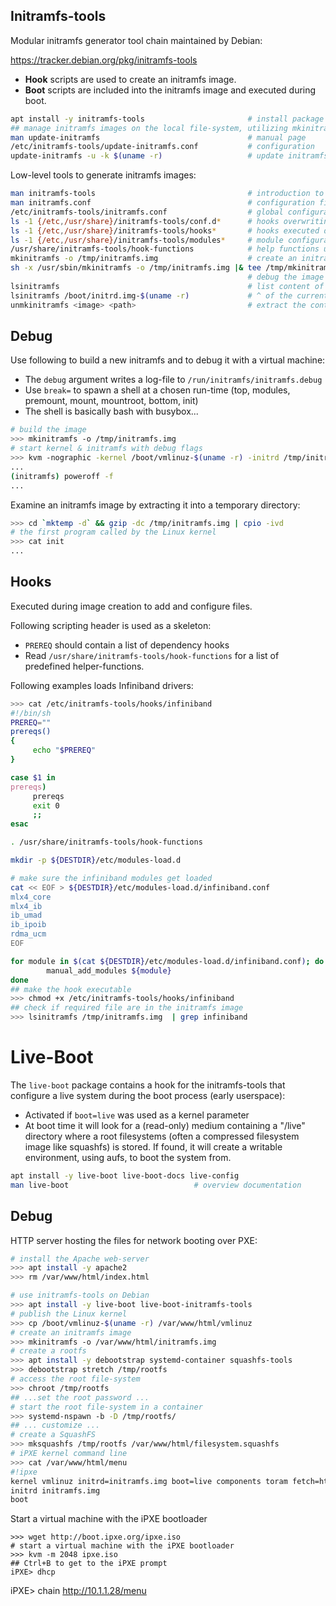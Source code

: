 ## Initramfs-tools

Modular initramfs generator tool chain maintained by Debian:

<https://tracker.debian.org/pkg/initramfs-tools>

* **Hook** scripts are used to create an initramfs image.
* **Boot** scripts are included into the initramfs image and executed during boot.

```bash
apt install -y initramfs-tools                       # install package
## manage initramfs images on the local file-system, utilizing mkinitramfs
man update-initramfs                                 # manual page
/etc/initramfs-tools/update-initramfs.conf           # configuration
update-initramfs -u -k $(uname -r)                   # update initramfs of the currently running kernel
```

Low-level tools to generate initramfs images:

```bash
man initramfs-tools                                  # introduction to writing scripts for mkinitramfs
man initramfs.conf                                   # configuration file documentation
/etc/initramfs-tools/initramfs.conf                  # global configuration
ls -1 {/etc,/usr/share}/initramfs-tools/conf.d*      # hooks overwriting the configuration file
ls -1 {/etc,/usr/share}/initramfs-tools/hooks*       # hooks executed during generation of the initramfs
ls -1 {/etc,/usr/share}/initramfs-tools/modules*     # module configuration
/usr/share/initramfs-tools/hook-functions            # help functions use within hooks
mkinitramfs -o /tmp/initramfs.img                    # create an initramfs image for the currently running kernel
sh -x /usr/sbin/mkinitramfs -o /tmp/initramfs.img |& tee /tmp/mkinitramfs.log
                                                     # debug the image creation
lsinitramfs                                          # list content of an initramfs image
lsinitramfs /boot/initrd.img-$(uname -r)             # ^ of the currently running kernel
unmkinitramfs <image> <path>                         # extract the content of an initramfs
```

## Debug

Use following to build a new initramfs and to debug it with a virtual machine:

* The `debug` argument writes a log-file to `/run/initramfs/initramfs.debug`
* Use `break=` to spawn a shell at a chosen run-time (top, modules, premount, mount, mountroot, bottom, init)
* The shell is basically bash with busybox...

```bash
# build the image
>>> mkinitramfs -o /tmp/initramfs.img
# start kernel & initramfs with debug flags
>>> kvm -nographic -kernel /boot/vmlinuz-$(uname -r) -initrd /tmp/initramfs.img -append 'console=ttyS0 debug break=top' 
...
(initramfs) poweroff -f
...
```

Examine an initramfs image by extracting it into a temporary directory:

```bash
>>> cd `mktemp -d` && gzip -dc /tmp/initramfs.img | cpio -ivd
# the first program called by the Linux kernel
>>> cat init
...
```

## Hooks

Executed during image creation to add and configure files. 

Following scripting header is used as a skeleton:

* `PREREQ` should contain a list of dependency hooks
* Read `/usr/share/initramfs-tools/hook-functions` for a list of predefined helper-functions. 

Following examples loads Infiniband drivers:

```bash
>>> cat /etc/initramfs-tools/hooks/infiniband
#!/bin/sh
PREREQ=""
prereqs()
{
     echo "$PREREQ"
}

case $1 in
prereqs)
     prereqs
     exit 0
     ;;
esac

. /usr/share/initramfs-tools/hook-functions

mkdir -p ${DESTDIR}/etc/modules-load.d

# make sure the infiniband modules get loaded
cat << EOF > ${DESTDIR}/etc/modules-load.d/infiniband.conf
mlx4_core
mlx4_ib
ib_umad
ib_ipoib
rdma_ucm
EOF

for module in $(cat ${DESTDIR}/etc/modules-load.d/infiniband.conf); do
        manual_add_modules ${module}
done
## make the hook executable
>>> chmod +x /etc/initramfs-tools/hooks/infiniband
## check if required file are in the initramfs image
>>> lsinitramfs /tmp/initramfs.img  | grep infiniband
```

# Live-Boot

The `live-boot` package contains a hook for the initramfs-tools that configure 
a live system during the boot process (early userspace):

* Activated if `boot=live` was used as a kernel parameter
* At boot time it will look for a (read-only) medium containing a "/live" directory where a root filesystems (often a compressed filesystem image like squashfs) is stored. If found, it will create a writable environment, using aufs, to boot the system from. 

```bash
apt install -y live-boot live-boot-docs live-config
man live-boot                            # overview documentation
```

## Debug

HTTP server hosting the files for network booting over PXE:

```bash
# install the Apache web-server
>>> apt install -y apache2
>>> rm /var/www/html/index.html
```

```bash
# use initramfs-tools on Debian
>>> apt install -y live-boot live-boot-initramfs-tools
# publish the Linux kernel
>>> cp /boot/vmlinuz-$(uname -r) /var/www/html/vmlinuz
# create an initramfs image
>>> mkinitramfs -o /var/www/html/initramfs.img
# create a rootfs
>>> apt install -y debootstrap systemd-container squashfs-tools
>>> debootstrap stretch /tmp/rootfs
# access the root file-system
>>> chroot /tmp/rootfs
## ...set the root password ...
# start the root file-system in a container
>>> systemd-nspawn -b -D /tmp/rootfs/
## ... customize ...
# create a SquashFS
>>> mksquashfs /tmp/rootfs /var/www/html/filesystem.squashfs
# iPXE kernel command line
>>> cat /var/www/html/menu
#!ipxe
kernel vmlinuz initrd=initramfs.img boot=live components toram fetch=http://10.1.1.28/filesystem.squashfs
initrd initramfs.img
boot
```

Start a virtual machine with the iPXE bootloader

```
>>> wget http://boot.ipxe.org/ipxe.iso
# start a virtual machine with the iPXE bootloader
>>> kvm -m 2048 ipxe.iso
## Ctrl+B to get to the iPXE prompt
iPXE> dhcp
```
iPXE> chain http://10.1.1.28/menu


